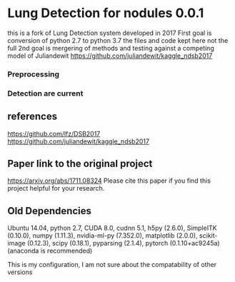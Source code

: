 # Lung Detection for nodules 0.0.1 
 this is a fork of Lung Detection system developed in 2017 
 First goal is conversion of python 2.7 to python 3.7 the files and code kept here not the full 
 2nd goal is mergering of methods and testing against a competing model of Juliandewit https://github.com/juliandewit/kaggle_ndsb2017 
### Preprocessing
### Detection are current 

## references
https://github.com/lfz/DSB2017
https://github.com/juliandewit/kaggle_ndsb2017

## Paper link to the original project
https://arxiv.org/abs/1711.08324
Please cite this paper if you find this project helpful for your research.

## Old Dependencies

Ubuntu 14.04, python 2.7, CUDA 8.0, cudnn 5.1, h5py (2.6.0), SimpleITK (0.10.0), numpy (1.11.3), nvidia-ml-py (7.352.0), matplotlib (2.0.0), scikit-image (0.12.3), scipy (0.18.1), pyparsing (2.1.4), pytorch (0.1.10+ac9245a) (anaconda is recommended)

This is my configuration, I am not sure about the compatability of other versions